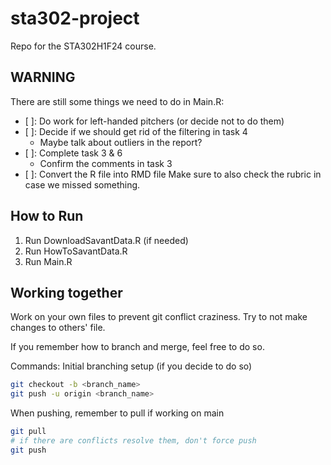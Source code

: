 # sta302-project
Repo for the STA302H1F24 course.

## WARNING
There are still some things we need to do in Main.R:
- [ ]: Do work for left-handed pitchers (or decide not to do them)
- [ ]: Decide if we should get rid of the filtering in task 4
  - Maybe talk about outliers in the report?
- [ ]: Complete task 3 & 6
	- Confirm the comments in task 3
- [ ]: Convert the R file into RMD file
Make sure to also check the rubric in case we missed something.


## How to Run
1. Run DownloadSavantData.R (if needed)
2. Run HowToSavantData.R
3. Run Main.R

## Working together
Work on your own files to prevent git conflict craziness. Try to not make changes to others' file.

If you remember how to branch and merge, feel free to do so.

Commands:
Initial branching setup (if you decide to do so)
```bash
git checkout -b <branch_name>
git push -u origin <branch_name>
```

When pushing, remember to pull if working on main
```bash
git pull
# if there are conflicts resolve them, don't force push
git push
```